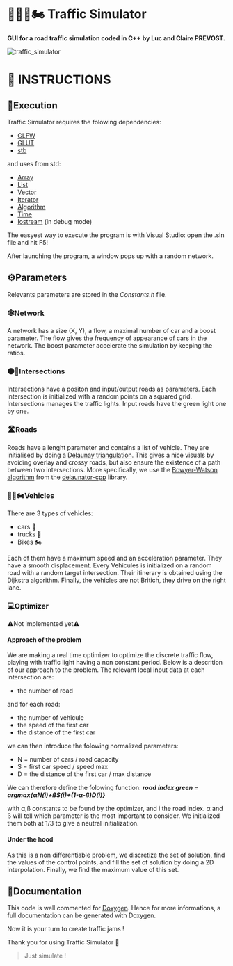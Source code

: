 # 🚦🚗🚛🏍️ Traffic Simulator

**GUI for a road traffic simulation coded in C++ by Luc and Claire PREVOST.**

![traffic_simulator](https://user-images.githubusercontent.com/52052772/202865554-04ef6c69-5e1e-49a1-bf79-edb52018b80e.png)

📃 INSTRUCTIONS
===============
## 🚀Execution
Traffic Simulator requires the folowing dependencies:
- [GLFW](https://www.glfw.org/download)
- [GLUT](https://www.opengl.org/resources/libraries/glut/glut_downloads.php)
- [stb](https://github.com/nothings/stb)

and uses from std:
- [Array](https://cplusplus.com/reference/array/array/)
- [List](https://cplusplus.com/reference/list/list/)
- [Vector](https://cplusplus.com/reference/vector/vector/)
- [Iterator](https://cplusplus.com/reference/iterator/iterator/)
- [Algorithm](https://cplusplus.com/reference/algorithm/)
- [Time](https://cplusplus.com/reference/ctime/time/)
- [Iostream](https://cplusplus.com/reference/iostream/) (in debug mode)

The easyest way to execute the program is with Visual Studio: open the .sln file and hit F5!

After launching the program, a window pops up with a random network.

## ⚙️Parameters
Relevants parameters are stored in the *Constants.h* file.
### 🕸Network
A network has a size (X, Y), a flow, a maximal number of car and a boost parameter.
The flow gives the frequency of appearance of cars in the network.
The boost parameter accelerate the simulation by keeping the ratios.
### ⚫🚦Intersections
Intersections have a positon and input/output roads as parameters.
Each intersection is initialized with a random points on a squared grid.
Intersections manages the traffic lights. Input roads have the green light one by one.
### 🛣Roads
Roads have a lenght parameter and contains a list of vehicle.
They are initialised by doing a [Delaunay triangulation](https://en.wikipedia.org/wiki/Delaunay_triangulation).
This gives a nice visuals by avoiding overlay and crossy roads, but also ensure the existence of a path between two intersections.
More specifically, we use the [Bowyer-Watson algorithm](https://en.wikipedia.org/wiki/Bowyer%E2%80%93Watson_algorithm) from the [delaunator-cpp](https://github.com/delfrrr/delaunator-cpp) library.
### 🚗🚛🏍️Vehicles
There are 3 types of vehicles:
- cars 🚗
- trucks 🚛
- Bikes 🏍️

Each of them have a maximum speed and an acceleration parameter.
They have a smooth displacement.
Every Vehicules is initialized on a random road with a random target intersection.
Their itinerary is obtained using the Dijkstra algorithm.
Finally, the vehicles are not Britich, they drive on the right lane.
### 💻Optimizer
⚠️Not implemented yet⚠️
#### Approach of the problem
We are making a real time optimizer to optimize the discrete traffic flow, playing with traffic light having a non constant period.
Below is a descrition of our approach to the problem.
The relevant local input data at each intersection are:
- the number of road

and for each road:
- the number of vehicule
- the speed of the first car
- the distance of the first car

we can then introduce the folowing normalized parameters:
- N = number of cars / road capacity
- S = first car speed / speed max
- D = the distance of the first car / max distance

We can therefore define the folowing function: ***road index green = argmax{αN(i)+ßS(i)+(1-α-ß)D(i)}***

with α,ß constants to be found by the optimizer, and i the road index.
α and ß will tell which parameter is the most important to consider.
We initialized them both at 1/3 to give a neutral initialization.
#### Under the hood
As this is a non differentiable problem, we discretize the set of solution, find the values of the control points, and fill the set of solution by doing a 2D interpolation.
Finally, we find the maximum value of this set.

## 📖Documentation
This code is well commented for [Doxygen](https://www.doxygen.nl/index.html).
Hence for more informations, a full documentation can be generated with Doxygen.

Now it is your turn to create traffic jams !

Thank you for using Traffic Simulator 🙂

> Just simulate !
